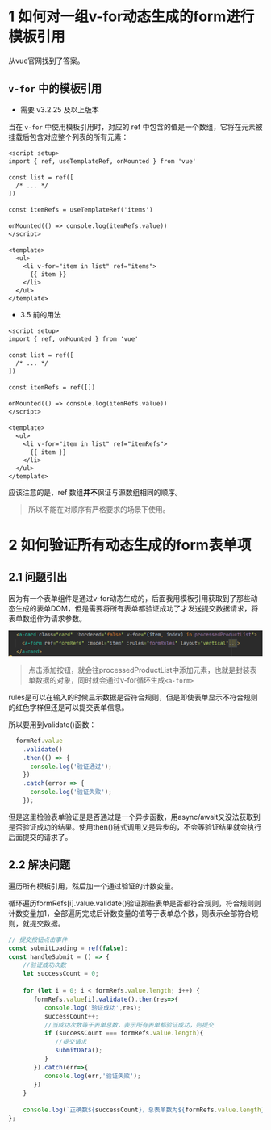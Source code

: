 # 1 如何对一组v-for动态生成的form进行模板引用
从vue官网找到了答案。
## `v-for` 中的模板引用[​](https://cn.vuejs.org/guide/essentials/template-refs.html#refs-inside-v-for)

- 需要 v3.2.25 及以上版本

当在 `v-for` 中使用模板引用时，对应的 ref 中包含的值是一个数组，它将在元素被挂载后包含对应整个列表的所有元素：

```vue
<script setup>
import { ref, useTemplateRef, onMounted } from 'vue'

const list = ref([
  /* ... */
])

const itemRefs = useTemplateRef('items')

onMounted(() => console.log(itemRefs.value))
</script>

<template>
  <ul>
    <li v-for="item in list" ref="items">
      {{ item }}
    </li>
  </ul>
</template>
```

- 3.5 前的用法

```vue
<script setup>
import { ref, onMounted } from 'vue'

const list = ref([
  /* ... */
])

const itemRefs = ref([])

onMounted(() => console.log(itemRefs.value))
</script>

<template>
  <ul>
    <li v-for="item in list" ref="itemRefs">
      {{ item }}
    </li>
  </ul>
</template>
```

应该注意的是，ref 数组**并不**保证与源数组相同的顺序。
>所以不能在对顺序有严格要求的场景下使用。

# 2 如何验证所有动态生成的form表单项
## 2.1 问题引出

因为有一个表单组件是通过v-for动态生成的，后面我用模板引用获取到了那些动态生成的表单DOM，但是需要将所有表单都验证成功了才发送提交数据请求，将表单数组作为请求参数。

![](./img/1734070438150.png)

>点击添加按钮，就会往processedProductList中添加元素，也就是封装表单数据的对象，同时就会通过v-for循环生成`<a-form>` 

rules是可以在输入的时候显示数据是否符合规则，但是即使表单显示不符合规则的红色字样但还是可以提交表单信息。

所以要用到validate()函数：
```js
  formRef.value
    .validate()
    .then(() => {
      console.log('验证通过');
    })
    .catch(error => {
      console.log('验证失败');
    });
```

但是这里检验表单验证是是否通过是一个异步函数，用async/await又没法获取到是否验证成功的结果。使用then()链式调用又是异步的，不会等验证结果就会执行后面提交的请求了。

## 2.2 解决问题
遍历所有模板引用，然后加一个通过验证的计数变量。

循环遍历formRefs[i].value.validate()验证那些表单是否都符合规则，符合规则则计数变量加1，全部遍历完成后计数变量的值等于表单总个数，则表示全部符合规则，就提交数据。

```js
// 提交按钮点击事件  
const submitLoading = ref(false);  
const handleSubmit = () => {  
    //验证成功次数  
    let successCount = 0;  
  
    for (let i = 0; i < formRefs.value.length; i++) {  
       formRefs.value[i].validate().then(res=>{  
          console.log('验证成功',res);  
          successCount++;  
          //当成功次数等于表单总数，表示所有表单都验证成功，则提交  
          if (successCount === formRefs.value.length){  
             //提交请求  
             submitData();  
          }  
       }).catch(err=>{  
          console.log(err,'验证失败');  
       })  
    }  
  
	console.log(`正确数${successCount}，总表单数为${formRefs.value.length}`);  
};
```
